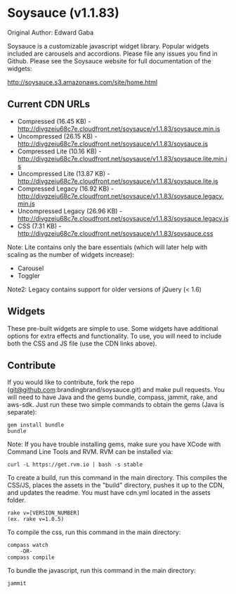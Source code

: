 # Soysauce (v1.1.83)
Original Author: Edward Gaba

Soysauce is a customizable javascript widget library. Popular widgets included are carousels and accordions. Please file any issues you find in Github. Please see the Soysauce website for full documentation of the widgets:

http://soysauce.s3.amazonaws.com/site/home.html

## Current CDN URLs
* Compressed (16.45 KB) - http://divgzeiu68c7e.cloudfront.net/soysauce/v1.1.83/soysauce.min.js
* Uncompressed (26.15 KB) - http://divgzeiu68c7e.cloudfront.net/soysauce/v1.1.83/soysauce.js
* Compressed Lite (10.16 KB) - http://divgzeiu68c7e.cloudfront.net/soysauce/v1.1.83/soysauce.lite.min.js
* Uncompressed Lite (13.87 KB) - http://divgzeiu68c7e.cloudfront.net/soysauce/v1.1.83/soysauce.lite.js
* Compressed Legacy (16.92 KB) - http://divgzeiu68c7e.cloudfront.net/soysauce/v1.1.83/soysauce.legacy.min.js
* Uncompressed Legacy (26.96 KB) - http://divgzeiu68c7e.cloudfront.net/soysauce/v1.1.83/soysauce.legacy.js
* CSS (7.31 KB) - http://divgzeiu68c7e.cloudfront.net/soysauce/v1.1.83/soysauce.css

Note: Lite contains only the bare essentials (which will later help with scaling as the number of widgets increase):
* Carousel
* Toggler

Note2: Legacy contains support for older versions of jQuery (< 1.6)

## Widgets
These pre-built widgets are simple to use. Some widgets have additional options for extra effects and functionality. To use, you will need to include both the CSS and JS file (use the CDN links above).

## Contribute
If you would like to contribute, fork the repo (git@github.com:brandingbrand/soysauce.git) and make pull requests. You will need to have Java and the gems bundle, compass, jammit, rake, and aws-sdk. Just run these two simple commands to obtain the gems (Java is separate):

	gem install bundle
	bundle

Note: If you have trouble installing gems, make sure you have XCode with Command Line Tools and RVM. RVM can be installed via:

	curl -L https://get.rvm.io | bash -s stable

To create a build, run this command in the main directory. This compiles the CSS/JS, places the assets in the "build" directory, pushes it up to the CDN, and updates the readme. You must have cdn.yml located in the assets folder.

	rake v=[VERSION_NUMBER]
	(ex. rake v=1.0.5)

To compile the css, run this command in the main directory:

	compass watch
		-OR-
	compass compile

To bundle the javascript, run this command in the main directory:

	jammit

